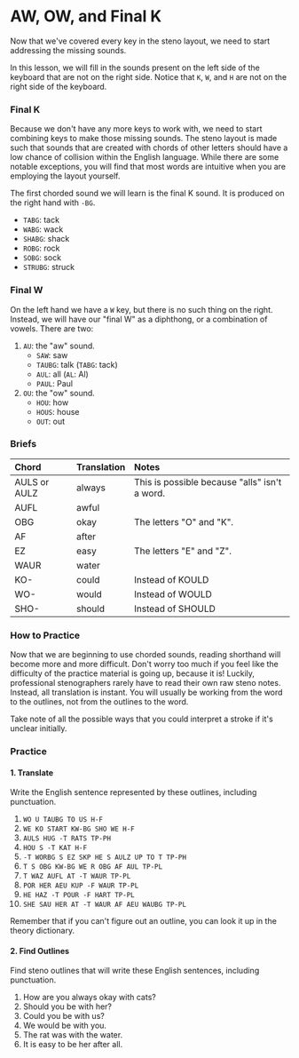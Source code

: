 # AW, OW, and Final K

Now that we've covered every key in the steno layout, we need to start addressing the missing sounds.

In this lesson, we will fill in the sounds present on the left side of the keyboard that are not on the right side. Notice that `K`, `W`, and `H` are not on the right side of the keyboard.

### Final K

Because we don't have any more keys to work with, we need to start combining keys to make those missing sounds. The steno layout is made such that sounds that are created with chords of other letters should have a low chance of collision within the English language. While there are some notable exceptions, you will find that most words are intuitive when you are employing the layout yourself.

The first chorded sound we will learn is the final K sound. It is produced on the right hand with `-BG`.

* `TABG`: tack
* `WABG`: wack
* `SHABG`: shack
* `ROBG`: rock
* `SOBG`: sock
* `STRUBG`: struck

### Final W

On the left hand we have a `W` key, but there is no such thing on the right. Instead, we will have our "final W" as a diphthong, or a combination of vowels. There are two:

1. `AU`: the "aw" sound.
   * `SAW`: saw
   * `TAUBG`: talk \(`TABG`: tack\)
   * `AUL`: all \(`AL`: Al\)
   * `PAUL`: Paul
2. `OU`: the "ow" sound.
   * `HOU`: how
   * `HOUS`: house
   * `OUT`: out

### Briefs

| Chord | Translation | Notes |
| :--- | :--- | :--- |
| AULS or AULZ | always | This is possible because "alls" isn't a word. |
| AUFL | awful |  |
| OBG | okay | The letters "O" and "K". |
| AF | after |  |
| EZ | easy | The letters "E" and "Z". |
| WAUR | water |  |
| KO- | could | Instead of KOULD |
| WO- | would | Instead of WOULD |
| SHO- | should | Instead of SHOULD |

### How to Practice

Now that we are beginning to use chorded sounds, reading shorthand will become more and more difficult. Don't worry too much if you feel like the difficulty of the practice material is going up, because it is! Luckily, professional stenographers rarely have to read their own raw steno notes. Instead, all translation is instant. You will usually be working from the word to the outlines, not from the outlines to the word.

Take note of all the possible ways that you could interpret a stroke if it's unclear initially.

### Practice

#### 1. Translate

Write the English sentence represented by these outlines, including punctuation.

1. `WO U TAUBG TO US H-F`
2. `WE KO START KW-BG SHO WE H-F`
3. `AULS HUG -T RATS TP-PH`
4. `HOU S -T KAT H-F`
5. `-T WORBG S EZ SKP HE S AULZ UP TO T TP-PH`
6. `T S OBG KW-BG WE R OBG AF AUL TP-PL`
7. `T WAZ AUFL AT -T WAUR TP-PL`
8. `POR HER AEU KUP -F WAUR TP-PL`
9. `HE HAZ -T POUR -F HART TP-PL`
10. `SHE SAU HER AT -T WAUR AF AEU WAUBG TP-PL`

Remember that if you can't figure out an outline, you can look it up in the theory dictionary.

#### 2. Find Outlines

Find steno outlines that will write these English sentences, including punctuation.

1. How are you always okay with cats?
2. Should you be with her?
3. Could you be with us?
4. We would be with you.
5. The rat was with the water.
6. It is easy to be her after all.



